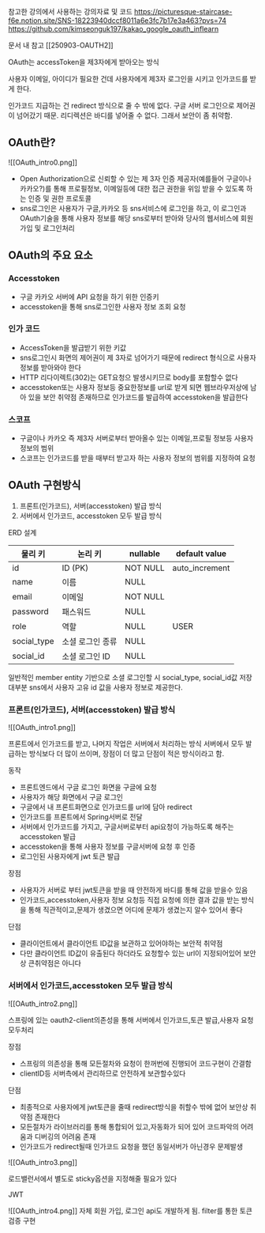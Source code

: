 참고한 강의에서 사용하는 강의자료 및 코드
https://picturesque-staircase-f6e.notion.site/SNS-18223940dccf8011a6e3fc7b17e3a463?pvs=74
https://github.com/kimseonguk197/kakao_google_oauth_inflearn

문서 내 참고
[[250903-OAUTH2]]

OAuth는 accessToken을 제3자에게 받아오는 방식

사용자 이메일, 아이디가 필요한 건데 사용자에게 제3자 로그인을 시키고 인가코드를 받게 한다.

인가코드 지급하는 건 redirect 방식으로 줄 수 밖에 없다.
구글 서버 로그인으로 제어권이 넘어갔기 때문.
리디렉션은 바디를 넣어줄 수 없다.
그래서 보안이 좀 취약함.

## OAuth란?

![[OAuth_intro0.png]]

- Open Authorization으로 신뢰할 수 있는 제 3자 인증 제공자(예를들어 구글이나 카카오?)를 통해 프로필정보, 이메일등에 대한 접근 권한을 위임 받을 수 있도록 하는 인증 및 권한 프로토콜
- sns로그인은 사용자가 구글,카카오 등 sns서비스에 로그인을 하고, 이 로그인과 OAuth기술을 통해 사용자 정보를 해당 sns로부터 받아와 당사의 웹서비스에 회원가입 및 로그인처리

## OAuth의 주요 요소

### Accesstoken
- 구글 카카오 서버에 API 요청을 하기 위한 인증키
- accesstoken을 통해 sns로그인한 사용자 정보 조회 요청

### 인가 코드
- AccessToken을 발급받기 위한 키값
- sns로그인시 화면의 제어권이 제 3자로 넘어가기 때문에 redirect 형식으로 사용자 정보를 받아와야 한다
- HTTP 리다이렉트(302)는 GET요청으 발생시키므로 body를 포함할수 없다
- accesstoken또는 사용자 정보등 중요한정보를 url로 받게 되면 웹브라우저상에 남아 있을 보안 취약점 존재하므로 인가코드를 발급하여 accesstoken을 발급한다
### 스코프
- 구글이나 카카오 즉 제3자 서버로부터 받아올수 있는 이메일,프로필 정보등 사용자 정보의 범위
- 스코프는 인가코드를 받을 때부터 받고자 하는 사용자 정보의 범위를 지정하여 요청

## OAuth 구현방식

1. 프론트(인가코드), 서버(accesstoken) 발급 방식
2. 서버에서 인가코드, accesstoken 모두 발급 방식

ERD 설계

| 물리 키        | 논리 키      | nullable | default value  |
| ----------- | --------- | -------- | -------------- |
| id          | ID (PK)   | NOT NULL | auto_increment |
| name        | 이름        | NULL     |                |
| email       | 이메일       | NOT NULL |                |
| password    | 패스워드      | NULL     |                |
| role        | 역할        | NULL     | USER           |
| social_type | 소셜 로그인 종류 | NULL     |                |
| social_id   | 소셜 로그인 ID | NULL     |                |
일반적인 member entity 기반으로 소셜 로그인할 시 social_type, social_id값 저장
대부분 sns에서 사용자 고유 id 값을 사용자 정보로 제공한다.


### 프론트(인가코드), 서버(accesstoken) 발급 방식

![[OAuth_intro1.png]]


프론트에서 인가코드를 받고, 나머지 작업은 서버에서 처리하는 방식
서버에서 모두 발급하는 방식보다 더 많이 쓰이며, 장점이 더 많고 단점이 적은 방식이라고 함.

동작

- 프론트엔드에서 구글 로그인 화면을 구글에 요청
- 사용자가 해당 화면에서 구글 로그인
- 구글에서 내 프론트화면으로 인가코드를 url에 담아 redirect
- 인가코드를 프론트에서 Spring서버로 전달
- 서버에서 인가코드를 가지고, 구글서버로부터 api요청이 가능하도록 해주는 accesstoken 발급
- accesstoken을 통해 사용자 정보를 구글서버에 요청 후 인증
- 로그인된 사용자에게 jwt 토큰 발급

장점

- 사용자가 서버로 부터 jwt토큰을 받을 때 안전하게 바디를 통해 값을 받을수 있음
- 인가코드,accesstoken,사용자 정보 요청등 직접 요청에 의한 결과 값을 받는 방식을 통해 직관적이고,문제가 생겼으면 어디에 문제가 생겼는지 알수 있어서 좋다

단점

- 클라이언트에서 클라이언트 ID값을 보관하고 있어야하는 보안적 취약점
- 다만 클라이언트 ID값이 유출된다 하더라도 요청할수 있는 url이 지정되어있어 보안상 큰취약점은 아니다

### 서버에서 인가코드,accesstoken 모두 발급 방식

![[OAuth_intro2.png]]

스프링에 있는 oauth2-client의존성을 통해 서버에서 인가코드,토큰 발급,사용자 요청 모두처리

장점

- 스프링의 의존성을 통해 모든절차와 요청이 한꺼번에 진행되어 코드구현이 간결함
- clientID등 서버측에서 관리하므로 안전하게 보관할수있다

단점

- 최종적으로 사용자에게 jwt토큰을 줄때 redirect방식을 취할수 밖에 없어 보안상 취약점 존재한다
- 모든절차가 라이브러리를 통해 통합되어 있고,자동화가 되어 있어 코드파악의 어려움과 디버깅의 어려움 존재
- 인가코드가 redirect될때 인가코드 요청을 했던 동일서버가 아닌경우 문제발생

![[OAuth_intro3.png]]

로드밸런서에서 별도로 sticky옵션을 지정해줄 필요가 있다

JWT

![[OAuth_intro4.png]]
자체 회원 가입, 로그인 api도 개발하게 됨.
filter를 통한 토큰 검증 구현
